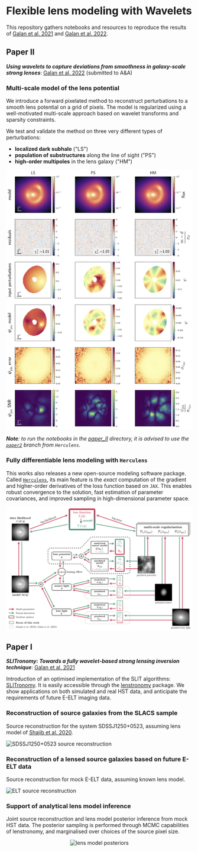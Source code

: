 # Flexible lens modeling with Wavelets

This repository gathers notebooks and resources to reproduce the results of [Galan et al. 2021](https://ui.adsabs.harvard.edu/abs/2020arXiv201202802G/abstract) and [Galan et al. 2022](https://ui.adsabs.harvard.edu/abs/2022arXiv220705763G/abstract).


## Paper II

*__Using wavelets to capture deviations from smoothness in galaxy-scale strong lenses__*: [Galan et al. 2022](https://ui.adsabs.harvard.edu/abs/2022arXiv220705763G/abstract) (submitted to A&A)


### Multi-scale model of the lens potential

We introduce a forward pixelated method to reconstruct perturbations to a smooth lens potential on a grid of pixels. The model is regularized using a well-motivated multi-scale approach based on  wavelet transforms and sparsity constraints.

We test and validate the method on three very different types of perturbations:

- **localized dark subhalo** ("LS")
- **population of substructures** along the line of sight ("PS")
- **high-order multipoles** in the lens galaxy ("HM")

<!-- <img src="paper_II/figures_readme/data_summary.jpg" width="200" alt="data set" /> -->

<center><img src="paper_II/figures_readme/fit_summary-real-wavelet_pot_3-smooth_src-full.jpg" width="600" alt="pixelated potential results" /></center>

_**Note**: to run the notebooks in the [paper_II](paper_II) directory, it is advised to use the [`paper2`](https://github.com/austinpeel/herculens/tree/paper2) branch from `Herculens`._


### Fully differentiable lens modeling with `Herculens`

This works also releases a new open-source modeling software package. Called [`Herculens`](https://github.com/austinpeel/herculens), its main feature is the _exact_ computation of the gradient and higher-order derivatives of the loss function based on `JAX`. This enables robust convergence to the solution, fast estimation of parameter covariances, and improved sampling in high-dimensional parameter space.

![herculens flowchart](paper_II/figures_readme/herculens_autodiff_chart.jpg "herculens flowchart")


## Paper I

*__SLITronomy: Towards a fully wavelet-based strong lensing inversion technique__*: [Galan et al. 2021](https://ui.adsabs.harvard.edu/abs/2020arXiv201202802G/abstract)

Introduction of an optimised implementation of the SLIT algorithms: [SLITronomy](https://github.com/aymgal/SLITronomy). It is easily accessible through the [lenstronomy](https://github.com/sibirrer/lenstronomy) package. We show applications on both simulated and real HST data, and anticipate the requirements of future E-ELT imaging data.

### Reconstruction of source galaxies from the SLACS sample

Source reconstruction for the system SDSSJ1250+0523, assuming lens model of [Shajib et al. 2020](https://ui.adsabs.harvard.edu/abs/2020arXiv200811724S/abstract).

![SDSSJ1250+0523 source reconstruction](paper_I/figures/SLACS_fixed-mass_SDSSJ1250+0523_ssres3.png "SDSSJ1250+0523 source reconstruction")

### Reconstruction of a lensed source galaxies based on future E-ELT data

Source reconstruction for mock E-ELT data, assuming known lens model.

![ELT source reconstruction](paper_I/figures/data-ELT_mocksource-highres-single_zoom.png "ELT source reconstruction")

### Support of analytical lens model inference

Joint source reconstruction and lens model posterior inference from mock HST data. The posterior sampling is performed through MCMC capabilities of lenstronomy, and marginalised over choices of the source pixel size.

<center><img src="paper_I/figures/data-HST_mocksource-highres-single_mass_sampling_offset-True.png" alt="lens model posteriors" width="600"/></center>
